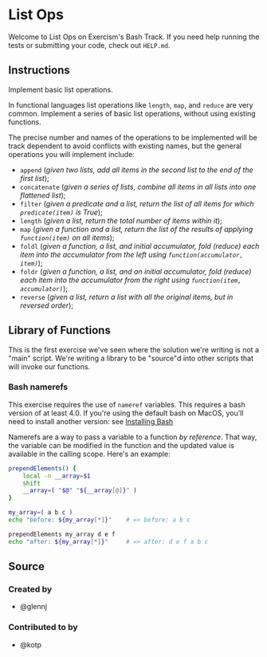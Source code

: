 # List Ops

Welcome to List Ops on Exercism's Bash Track.
If you need help running the tests or submitting your code, check out `HELP.md`.

## Instructions

Implement basic list operations.

In functional languages list operations like `length`, `map`, and `reduce` are very common.
Implement a series of basic list operations, without using existing functions.

The precise number and names of the operations to be implemented will be track dependent to avoid conflicts with existing names, but the general operations you will implement include:

- `append` (*given two lists, add all items in the second list to the end of the first list*);
- `concatenate` (*given a series of lists, combine all items in all lists into one flattened list*);
- `filter` (*given a predicate and a list, return the list of all items for which `predicate(item)` is True*);
- `length` (*given a list, return the total number of items within it*);
- `map` (*given a function and a list, return the list of the results of applying `function(item)` on all items*);
- `foldl` (*given a function, a list, and initial accumulator, fold (reduce) each item into the accumulator from the left using `function(accumulator, item)`*);
- `foldr` (*given a function, a list, and an initial accumulator, fold (reduce) each item into the accumulator from the right using `function(item, accumulator)`*);
- `reverse` (*given a list, return a list with all the original items, but in reversed order*);

## Library of Functions

This is the first exercise we've seen where the solution we're writing
is not a "main" script. We're writing a library to be "source"d into
other scripts that will invoke our functions.

### Bash namerefs

This exercise requires the use of `nameref` variables. This requires a bash
version of at least 4.0. If you're using the default bash on MacOS, you'll
need to install another version: see [Installing Bash](https://exercism.io/tracks/bash/installation)

Namerefs are a way to pass a variable to a function _by reference_. That
way, the variable can be modified in the function and the updated value is
available in the calling scope. Here's an example:
```bash
prependElements() {
    local -n __array=$1
    shift
    __array=( "$@" "${__array[@]}" )
}

my_array=( a b c )
echo "before: ${my_array[*]}"    # => before: a b c

prependElements my_array d e f
echo "after: ${my_array[*]}"     # => after: d e f a b c
```

## Source

### Created by

- @glennj

### Contributed to by

- @kotp